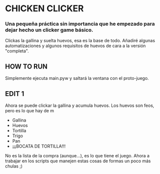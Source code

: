 # CHICKEN CLICKER
### Una pequeña práctica sin importancia que he empezado para dejar hecho un clicker game básico.

Clickas la gallina y suelta huevos, esa es la base de todo. Añadiré algunas automatizaciones y algunos requisitos de huevos de cara a la versión "completa".

## HOW TO RUN
Simplemente ejecuta main.pyw y saltará la ventana con el proto-juego.

## EDIT 1
Ahora se puede clickar la gallina y acumula huevos. Los huevos son feos, pero es lo que hay de m
 - Gallina
 - Huevos
 - Tortilla
 - Trigo
 - Pan
 - ¡¡¡BOCATA DE TORTILLA!!!

No es la lista de la compra (aunque...), es lo que tiene el juego.
Ahora a trabajar en los scripts que manejen estas cosas de formas un poco más chulas ;)
